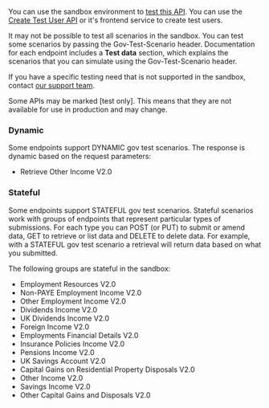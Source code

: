 You can use the sandbox environment to <a href="/api-documentation/docs/testing">test this API</a>. You can use the <a href="/api-documentation/docs/api/service/api-platform-test-user/1.0">Create Test User API</a> or it's frontend service to create test users.

It may not be possible to test all scenarios in the sandbox. You can test some scenarios by passing the Gov-Test-Scenario header. Documentation for each endpoint includes a **Test data** section, which explains the scenarios that you can simulate using the Gov-Test-Scenario header.

If you have a specific testing need that is not supported in the sandbox, contact <a href="/developer/support">our support team</a>.

Some APIs may be marked \[test only\]. This means that they are not available for use in production and may change.

### Dynamic

Some endpoints support DYNAMIC gov test scenarios. The response is dynamic based on the request parameters:

- Retrieve Other Income V2.0

### Stateful

Some endpoints support STATEFUL gov test scenarios. Stateful scenarios work with groups of endpoints that represent
particular types of submissions. For each type you can POST (or PUT) to submit or amend data, GET to retrieve or list
data and DELETE to delete data. For example, with a STATEFUL gov test scenario a retrieval will return data based on
what you submitted.

The following groups are stateful in the sandbox:

- Employment Resources V2.0
- Non-PAYE Employment Income V2.0
- Other Employment Income V2.0
- Dividends Income V2.0
- UK Dividends Income V2.0
- Foreign Income V2.0
- Employments Financial Details V2.0
- Insurance Policies Income V2.0
- Pensions Income V2.0
- UK Savings Account V2.0
- Capital Gains on Residential Property Disposals V2.0
- Other Income V2.0
- Savings Income V2.0
- Other Capital Gains and Disposals V2.0
